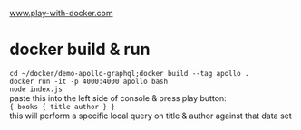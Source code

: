 www.play-with-docker.com<br>

# docker build & run
`cd ~/docker/demo-apollo-graphql;docker build --tag apollo .`<br>
`docker run -it -p 4000:4000 apollo bash`<br>
`node index.js`<br>
paste this into the left side of console & press play button: <br>
`{ books { title author } }`<br>
this will perform a specific local query on title & author against that data set<br>




